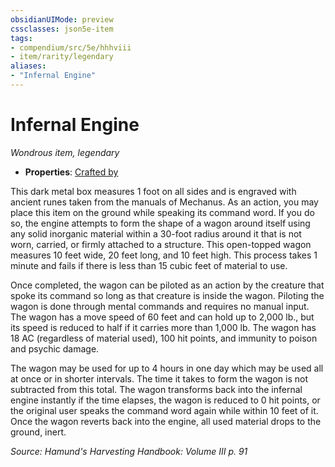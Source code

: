 ```yaml
---
obsidianUIMode: preview
cssclasses: json5e-item
tags:
- compendium/src/5e/hhhviii
- item/rarity/legendary
aliases: 
- "Infernal Engine"
---
```

# Infernal Engine
*Wondrous item, legendary*  

- **Properties**: [Crafted by](/compendium/rules/item-properties.md#Crafted%20by)

This dark metal box measures 1 foot on all sides and is engraved with ancient runes taken from the manuals of Mechanus. As an action, you may place this item on the ground while speaking its command word. If you do so, the engine attempts to form the shape of a wagon around itself using any solid inorganic material within a 30-foot radius around it that is not worn, carried, or firmly attached to a structure. This open-topped wagon measures 10 feet wide, 20 feet long, and 10 feet high. This process takes 1 minute and fails if there is less than 15 cubic feet of material to use.

Once completed, the wagon can be piloted as an action by the creature that spoke its command so long as that creature is inside the wagon. Piloting the wagon is done through mental commands and requires no manual input. The wagon has a move speed of 60 feet and can hold up to 2,000 lb., but its speed is reduced to half if it carries more than 1,000 lb. The wagon has 18 AC (regardless of material used), 100 hit points, and immunity to poison and psychic damage.

The wagon may be used for up to 4 hours in one day which may be used all at once or in shorter intervals. The time it takes to form the wagon is not subtracted from this total. The wagon transforms back into the infernal engine instantly if the time elapses, the wagon is reduced to 0 hit points, or the original user speaks the command word again while within 10 feet of it. Once the wagon reverts back into the engine, all used material drops to the ground, inert.

*Source: Hamund's Harvesting Handbook: Volume III p. 91*